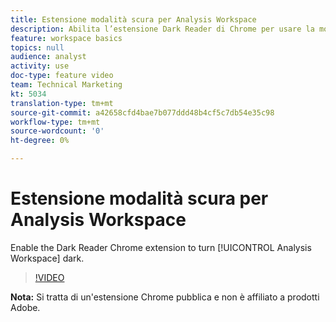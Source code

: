 ```yaml
---
title: Estensione modalità scura per Analysis Workspace
description: Abilita l’estensione Dark Reader di Chrome per usare la modalità scura di Analysis Workspace.
feature: workspace basics
topics: null
audience: analyst
activity: use
doc-type: feature video
team: Technical Marketing
kt: 5034
translation-type: tm+mt
source-git-commit: a42658cfd4bae7b077ddd48b4cf5c7db54e35c98
workflow-type: tm+mt
source-wordcount: '0'
ht-degree: 0%

---
```



# Estensione modalità scura per Analysis Workspace

Enable the Dark Reader Chrome extension to turn [!UICONTROL Analysis Workspace] dark.

>[!VIDEO](https://video.tv.adobe.com/v/33774/?quality=12)

**Nota:** Si tratta di un&#39;estensione Chrome pubblica e non è affiliato a prodotti  Adobe.
